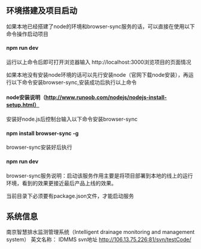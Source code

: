 ## 环境搭建及项目启动

如果本地已经搭建了node的环境和browser-sync服务的话，可以直接在使用以下命令操作启动项目
#### npm run dev
运行以上命令后即可打开浏览器输入 http://localhost:3000浏览项目的页面情况

如果本地没有安装node环境的话可以先行安装node（官网下载node安装），再运行以下命令安装browser-sync,安装成功后执行以上命令
#### node安装说明（http://www.runoob.com/nodejs/nodejs-install-setup.html）
安装好node.js后控制台输入以下命令安装browser-sync
#### npm install browser-sync -g
browser-sync安装好后执行
#### npm run dev


browser-sync服务说明：启动该服务作用主要是将项目部署到本地的线上的运行环境，看到的效果更接近最后产品上线的效果。         

当前目录下必须要有package.json文件，才能启动服务

## 系统信息
南京智慧排水监测管理系统（Intelligent drainage monitoring and management system）
英文名称： IDMMS
svn地址 http://106.13.75.226:81/svn/testCode/